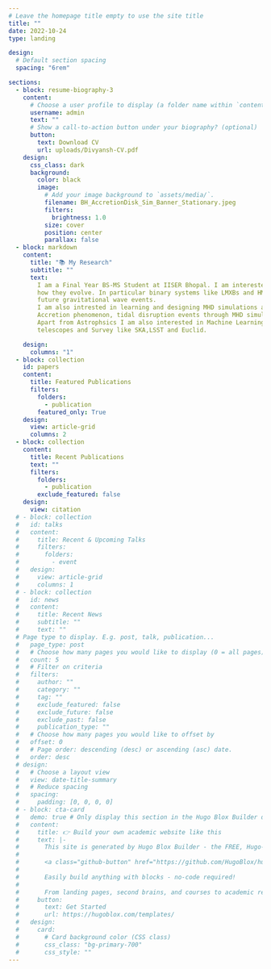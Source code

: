 ```yaml
---
# Leave the homepage title empty to use the site title
title: ""
date: 2022-10-24
type: landing

design:
  # Default section spacing
  spacing: "6rem"

sections:
  - block: resume-biography-3
    content:
      # Choose a user profile to display (a folder name within `content/authors/`)
      username: admin
      text: ""
      # Show a call-to-action button under your biography? (optional)
      button:
        text: Download CV
        url: uploads/Divyansh-CV.pdf
    design:
      css_class: dark
      background:
        color: black
        image:
          # Add your image background to `assets/media/`.
          filename: BH_AccretionDisk_Sim_Banner_Stationary.jpeg
          filters:
            brightness: 1.0
          size: cover
          position: center
          parallax: false
  - block: markdown
    content:
      title: "📚 My Research"
      subtitle: ""
      text:
        I am a Final Year BS-MS Student at IISER Bhopal. I am interested in studying the High Energy Astrophsics, last stages of stellar evolutions and   Compact Objects such as Neutron Stars and Black Holes, their formation history and
        how they evolve. In particular binary systems like LMXBs and HMXBs are special interest to me as their complex history of accretion and evolution and formation of binary compact object which can serve as progenitor for the
        future gravitational wave events.
        I am also intrested in learning and designing MHD simulations and currently learning Pluto MHD Code. I am interested in investigating Astrophysical Jets,
        Accretion phenomenon, tidal disruption events through MHD simulations also learning how we can imporove them to include microphysics to imporove their accuracy.
        Apart from Astrophsics I am also interested in Machine Learning and Deep Learning techniques and how new emerging ideas in the fields like CNNs, and Diffusion Models can be used in Data-Driven Astronomy in conjunction with incoming
        telescopes and Survey like SKA,LSST and Euclid.

    design:
      columns: "1"
  - block: collection
    id: papers
    content:
      title: Featured Publications
      filters:
        folders:
          - publication
        featured_only: True
    design:
      view: article-grid
      columns: 2
  - block: collection
    content:
      title: Recent Publications
      text: ""
      filters:
        folders:
          - publication
        exclude_featured: false
    design:
      view: citation
  # - block: collection
  #   id: talks
  #   content:
  #     title: Recent & Upcoming Talks
  #     filters:
  #       folders:
  #         - event
  #   design:
  #     view: article-grid
  #     columns: 1
  # - block: collection
  #   id: news
  #   content:
  #     title: Recent News
  #     subtitle: ""
  #     text: ""
  # Page type to display. E.g. post, talk, publication...
  #   page_type: post
  #   # Choose how many pages you would like to display (0 = all pages)
  #   count: 5
  #   # Filter on criteria
  #   filters:
  #     author: ""
  #     category: ""
  #     tag: ""
  #     exclude_featured: false
  #     exclude_future: false
  #     exclude_past: false
  #     publication_type: ""
  #   # Choose how many pages you would like to offset by
  #   offset: 0
  #   # Page order: descending (desc) or ascending (asc) date.
  #   order: desc
  # design:
  #   # Choose a layout view
  #   view: date-title-summary
  #   # Reduce spacing
  #   spacing:
  #     padding: [0, 0, 0, 0]
  # - block: cta-card
  #   demo: true # Only display this section in the Hugo Blox Builder demo site
  #   content:
  #     title: 👉 Build your own academic website like this
  #     text: |-
  #       This site is generated by Hugo Blox Builder - the FREE, Hugo-based open source website builder trusted by 250,000+ academics like you.
  #
  #       <a class="github-button" href="https://github.com/HugoBlox/hugo-blox-builder" data-color-scheme="no-preference: light; light: light; dark: dark;" data-icon="octicon-star" data-size="large" data-show-count="true" aria-label="Star HugoBlox/hugo-blox-builder on GitHub">Star</a>
  #
  #       Easily build anything with blocks - no-code required!
  #
  #       From landing pages, second brains, and courses to academic resumés, conferences, and tech blogs.
  #     button:
  #       text: Get Started
  #       url: https://hugoblox.com/templates/
  #   design:
  #     card:
  #       # Card background color (CSS class)
  #       css_class: "bg-primary-700"
  #       css_style: ""
---
```

